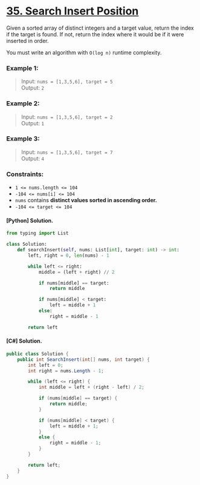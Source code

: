 # [35. Search Insert Position](https://leetcode.com/problems/search-insert-position/)

Given a sorted array of distinct integers and a target value, return the index if the target is found. If not, return the index where it would be if it were inserted in order.

You must write an algorithm with `O(log n)` runtime complexity.

 
### Example 1:

> Input: `nums = [1,3,5,6], target = 5`  
> Output: `2`


### Example 2:

> Input: `nums = [1,3,5,6], target = 2`  
> Output: `1`

### Example 3:

> Input: `nums = [1,3,5,6], target = 7`  
> Output: `4`
 

### Constraints:

- `1 <= nums.length <= 104`
- `-104 <= nums[i] <= 104`
- `nums` contains **distinct values sorted in ascending order.**
- `-104 <= target <= 104`

#### [Python] Solution.

```python
from typing import List

class Solution:
    def searchInsert(self, nums: List[int], target: int) -> int:
        left, right = 0, len(nums) - 1

        while left <= right:
            middle = (left + right) // 2

            if nums[middle] == target:
                return middle

            if nums[middle] < target:
                left = middle + 1
            else:
                right = middle - 1

        return left
```

#### [C#] Solution.

```csharp
public class Solution {
    public int SearchInsert(int[] nums, int target) {
        int left = 0;
        int right = nums.Length - 1;

        while (left <= right) {
            int middle = left + (right - left) / 2;

            if (nums[middle] == target) {
                return middle;
            }

            if (nums[middle] < target) {
                left = middle + 1;
            }
            else {
                right = middle - 1;
            }
        }

        return left;
    }
}
```